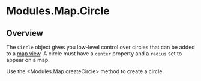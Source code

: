 # Modules.Map.Circle

<TypeHeader/>

## Overview

The `Circle` object gives you low-level control over circles that can be added to a
[map view](Modules.Map.View). A circle must have a `center` property and a `radius` set to appear on a map.

Use the <Modules.Map.createCircle> method to create a circle.

<ApiDocs/>
